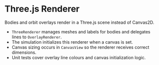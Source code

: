 # Three.js Renderer

Bodies and orbit overlays render in a Three.js scene instead of Canvas2D.

- `ThreeRenderer` manages meshes and labels for bodies and delegates lines to `OverlayRenderer`.
- The simulation initializes this renderer when a canvas is set.
- Canvas sizing occurs in `CanvasView` so the renderer receives correct dimensions.
- Unit tests cover overlay line colours and canvas initialization logic.
